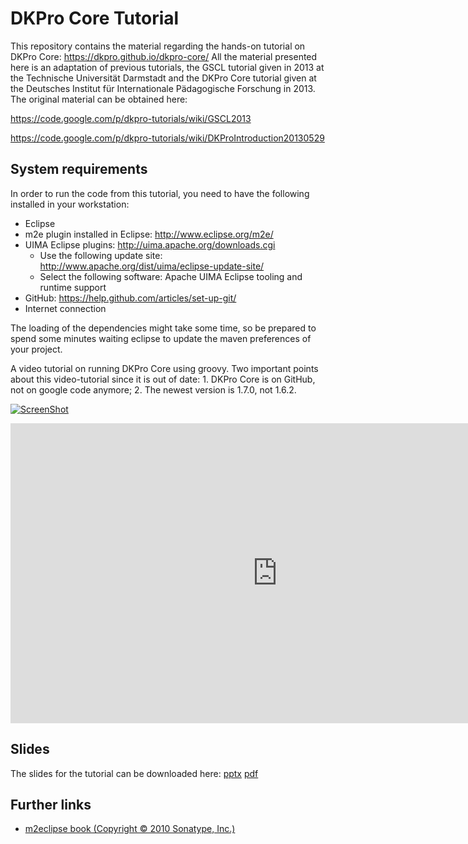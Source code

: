 # DKPro Core Tutorial
This repository contains the material regarding the hands-on tutorial on DKPro Core: https://dkpro.github.io/dkpro-core/
All the material presented here is an adaptation of previous tutorials, the GSCL tutorial given in 2013 at the Technische Universität Darmstadt and the DKPro Core tutorial given at the Deutsches Institut für Internationale Pädagogische Forschung in 2013.  The original material can be obtained here:

https://code.google.com/p/dkpro-tutorials/wiki/GSCL2013

https://code.google.com/p/dkpro-tutorials/wiki/DKProIntroduction20130529

## System requirements
In order to run the code from this tutorial, you need to have the following installed in your workstation:

* Eclipse
* m2e plugin installed in Eclipse: http://www.eclipse.org/m2e/
* UIMA Eclipse plugins: http://uima.apache.org/downloads.cgi
  * Use the following update site: http://www.apache.org/dist/uima/eclipse-update-site/
  * Select the following software: Apache UIMA Eclipse tooling and runtime support
* GitHub: https://help.github.com/articles/set-up-git/
* Internet connection

The loading of the dependencies might take some time, so be prepared to spend some minutes waiting eclipse to update the maven preferences of your project.

A video tutorial on running DKPro Core using groovy. Two important points about this video-tutorial since it is out of date: 1. DKPro Core is on GitHub, not on google code anymore; 2. The newest version is 1.7.0, not 1.6.2.

[![ScreenShot](http://img.youtube.com/vi/RnbFaKZYho0/mqdefault.jpg)](https://youtu.be/RnbFaKZYho0?list=PLENWjbYveblcRX-mAt2PwimyVDDSIORny)

<iframe width="854" height="480" src="https://www.youtube.com/embed/RnbFaKZYho0?list=PLENWjbYveblcRX-mAt2PwimyVDDSIORny" frameborder="0" allowfullscreen></iframe>

## Slides

The slides for the tutorial can be downloaded here: [pptx](slides/hochschule_darmstadt_dkpro_core_tutorial.pptx) [pdf](slides/hochschule_darmstadt_dkpro_core_tutorial.pdf)

## Further links

* [m2eclipse book (Copyright © 2010 Sonatype, Inc.)](http://books.sonatype.com/m2eclipse-book/reference/)
